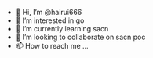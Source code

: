 - 👋 Hi, I’m @hairui666
- 👀 I’m interested in go
- 🌱 I’m currently learning sacn
- 💞️ I’m looking to collaborate on sacn poc
- 📫 How to reach me ...

<!---
hairui666/hairui666 is a ✨ special ✨ repository because its `README.md` (this file) appears on your GitHub profile.
You can click the Preview link to take a look at your changes.
--->
